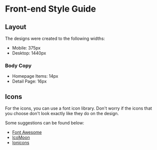 # Front-end Style Guide

## Layout

The designs were created to the following widths:

- Mobile: 375px
- Desktop: 1440px


### Body Copy

- Homepage Items: 14px
- Detail Page: 16px 


## Icons

For the icons, you can use a font icon library. Don't worry if the icons that you choose don't look exactly like they do on the design.

Some suggestions can be found below:

- [Font Awesome](https://fontawesome.com)
- [IcoMoon](https://icomoon.io)
- [Ionicons](https://ionicons.com)